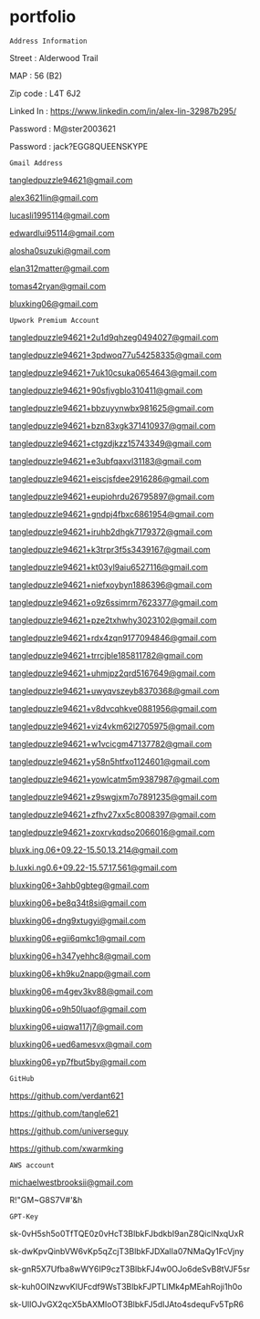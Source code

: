 # portfolio

`Address Information`

Street : Alderwood Trail

MAP : 56 (B2)

Zip code : L4T 6J2

Linked In : https://www.linkedin.com/in/alex-lin-32987b295/

Password : M@ster2003621

Password : jack?EGG8QUEENSKYPE

`Gmail Address`

tangledpuzzle94621@gmail.com

alex3621lin@gmail.com

lucasli1995114@gmail.com

edwardlui95114@gmail.com

alosha0suzuki@gmail.com

elan312matter@gmail.com

tomas42ryan@gmail.com

bluxking06@gmail.com

`Upwork Premium Account`

tangledpuzzle94621+2u1d9qhzeg0494027@gmail.com

tangledpuzzle94621+3pdwoq77u54258335@gmail.com

tangledpuzzle94621+7uk10csuka0654643@gmail.com

tangledpuzzle94621+90sfjvgblo310411@gmail.com

tangledpuzzle94621+bbzuyynwbx981625@gmail.com

tangledpuzzle94621+bzn83xgk371410937@gmail.com

tangledpuzzle94621+ctgzdjkzz15743349@gmail.com

tangledpuzzle94621+e3ubfqaxvl31183@gmail.com

tangledpuzzle94621+eiscjsfdee2916286@gmail.com

tangledpuzzle94621+eupiohrdu26795897@gmail.com

tangledpuzzle94621+gndpj4fbxc6861954@gmail.com

tangledpuzzle94621+iruhb2dhgk7179372@gmail.com

tangledpuzzle94621+k3trpr3f5s3439167@gmail.com

tangledpuzzle94621+kt03yl9aiu6527116@gmail.com

tangledpuzzle94621+niefxoybyn1886396@gmail.com

tangledpuzzle94621+o9z6ssimrm7623377@gmail.com

tangledpuzzle94621+pze2txhwhy3023102@gmail.com

tangledpuzzle94621+rdx4zqn9177094846@gmail.com

tangledpuzzle94621+trrcjble185811782@gmail.com

tangledpuzzle94621+uhmjpz2qrd5167649@gmail.com

tangledpuzzle94621+uwyqvszeyb8370368@gmail.com

tangledpuzzle94621+v8dvcqhkve0881956@gmail.com

tangledpuzzle94621+viz4vkm62l2705975@gmail.com

tangledpuzzle94621+w1vcicgm47137782@gmail.com

tangledpuzzle94621+y58n5htfxo1124601@gmail.com

tangledpuzzle94621+yowlcatm5m9387987@gmail.com

tangledpuzzle94621+z9swgjxm7o7891235@gmail.com

tangledpuzzle94621+zfhv27xx5c8008397@gmail.com

tangledpuzzle94621+zoxrvkqdso2066016@gmail.com

bluxk.ing.06+09.22-15.50.13.214@gmail.com

b.luxki.ng0.6+09.22-15.57.17.561@gmail.com

bluxking06+3ahb0gbteg@gmail.com

bluxking06+be8q34t8si@gmail.com

bluxking06+dng9xtugyi@gmail.com

bluxking06+egii6qmkc1@gmail.com

bluxking06+h347yehhc8@gmail.com

bluxking06+kh9ku2napp@gmail.com

bluxking06+m4gev3kv88@gmail.com

bluxking06+o9h50luaof@gmail.com

bluxking06+uiqwa117j7@gmail.com

bluxking06+ued6amesvx@gmail.com

bluxking06+yp7fbut5by@gmail.com

`GitHub`

https://github.com/verdant621

https://github.com/tangle621

https://github.com/universeguy

https://github.com/xwarmking


`AWS account`

michaelwestbrooksii@gmail.com

R!"GM~G8S7V#'&h

`GPT-Key`

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

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

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

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

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


